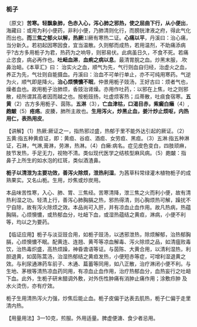 ### 栀子

〔原文〕**苦寒。轻飘象肺，色赤入心，泻心肺之邪热，使之屈曲下行，从小便出**，海藏曰：或用为利小便药，非利小便，乃肺清则化行，而膀胱津液之府，得此气化而出也。**而三焦之郁火以解，热厥**⑴厥有寒热二证。**心痛以平**，丹溪曰：治心痛，当分新久。若初起因寒因食，宜当温散。久则郁而成热，若用温剂，不助痛添病乎?古方多用栀子为君，热药为之响导，则邪易伏。此病虽日久，不食不死。若痛止恣食，病必再作也。**吐衄血淋**，**血痢之病以息**。最清胃脘之血。炒黑末服，.吹鼻治衄。《本草汇》曰： 治实火之血，顺气为先，气行则血自归经，治虚火之血，养正为先，气壮则自能摄血。丹溪曰：治血不可单行单止，亦不可纯用寒药。气逆为火，顺气即是降火。**治心烦懊憹不眠**，仲景用栀子豉汤，王好古曰：烦者气也，燥者血也。故用栀子治肺烦，香豉治肾燥。亦用作吐药，：以邪在上焦，吐之则邪散，经所谓其高者因而越之也。按栀豉扬，吐虚烦客热；瓜蒂散，吐痰食宿寒。**五黄**（2）古方多用栀子、茵陈。**五淋**（3），**亡血津枯，口渴目赤，紫癜白癞**（4）,**皰皶**（5）**疮疡**。皮腠，肺所主故也。**生用泻火，炒黑止血，姜汁炒止烦呕，内热用仁，表热用皮**。	

【讲解】（1）热厥:厥证之一，指热邪过盛，热郁于里不能外达引起的厥证。（2）五黄:指五种黄疸证，即：黄疸、谷疸、酒疸、女劳疸、黑疸。（3）五淋:指五种淋证，石淋，气淋,膏淋，劳淋，热淋。（4）白癞:病名。症见皮色变白，四肢顽麻，肢节发热，手足无力，视物不清。类似现代医学之结核型麻风病。（5）皰皶：指鼻子上所生的如水泡的红斑，类似酒渣鼻。

**栀子以清泄为主要功效，善泻火除烦，泄热利湿**。为茜草科常绿灌木植物栀子的成熟果实。又名山栀。生用，炒焦或炒炭用。

 本品味苦性寒，入心、肺、胃、三焦经。苦寒清降，泄三焦之火而利小便，故有清热利湿之功。轻清上行，善泻心肺胸膈之热，邪热得清，则心胸烦热可解，躁扰不宁自除，故有泻火除烦之效。本品尚可入肝，并有凉血止血作用。故凡热病，热蕴胸隔，心烦懊憹，或热郁血分，吐衄下血，或湿热蕴结之黄疸，淋病，小便不利等，均以之为要药。 

【临证应用】栀子与淡豆豉合用，如栀子豉汤，以透邪泄热，除烦解郁，治热郁胸膈，心烦懊憹不眠。配黄连、连翘、黄芩等凉血解毒、泻火除烦之品，如清瘟败毒饮，治热毒炽盛，高热烦躁，神昏谵语等证。与茵陈、大黄合用，以清利湿热，利胆退黄，如茵陈蒿汤，治湿热郁结之黄疸发热，小便短赤等症，可增利湿退黄之效。与利尿通淋药车前子、木通、萹蓄等同用，如八正散，治疗淋闭小便不利。与生地、茅根等清热凉血药同用，有凉血止血作用，治疗热郁血分，血热妄行之吐衄下血。此外，生栀子研末醋调外敷，对外伤性肿痛有消肿止痛作用；涂敷疖肿
及水火烫伤，亦有疗效。

栀子生用清热泻火力强，炒焦后能止血。栀子皮偏于达表去肌热，栀子仁偏于走里清内热。

【用量用法】3—10克，煎服。外用适量。脾虚便溏、食少者忌用。
